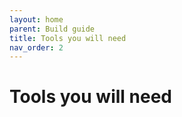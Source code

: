 ```yaml
--- 
layout: home
parent: Build guide
title: Tools you will need
nav_order: 2
--- 
```

# Tools you will need
